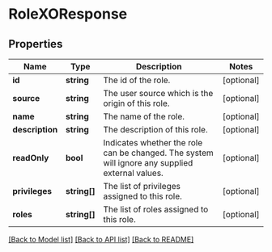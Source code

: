 # RoleXOResponse

## Properties
Name | Type | Description | Notes
------------ | ------------- | ------------- | -------------
**id** | **string** | The id of the role. | [optional] 
**source** | **string** | The user source which is the origin of this role. | [optional] 
**name** | **string** | The name of the role. | [optional] 
**description** | **string** | The description of this role. | [optional] 
**readOnly** | **bool** | Indicates whether the role can be changed. The system will ignore any supplied external values. | [optional] 
**privileges** | **string[]** | The list of privileges assigned to this role. | [optional] 
**roles** | **string[]** | The list of roles assigned to this role. | [optional] 

[[Back to Model list]](../README.md#documentation-for-models) [[Back to API list]](../README.md#documentation-for-api-endpoints) [[Back to README]](../README.md)


